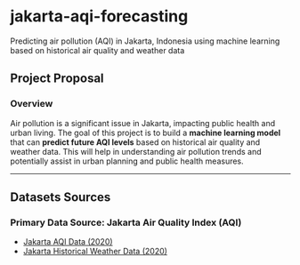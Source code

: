 # jakarta-aqi-forecasting
Predicting air pollution (AQI) in Jakarta, Indonesia using machine learning based on historical air quality and weather data

## Project Proposal
### **Overview**
Air pollution is a significant issue in Jakarta, impacting public health and urban living. The goal of this project is to build a **machine learning model** that can **predict future AQI levels** based on historical air quality and weather data. This will help in understanding air pollution trends and potentially assist in urban planning and public health measures.

---


## Datasets Sources
### **Primary Data Source:** Jakarta Air Quality Index (AQI)
- [Jakarta AQI Data (2020)](https://www.kaggle.com/datasets/senadu34/air-quality-index-in-jakarta-2010-2021)
- [Jakarta Historical Weather Data (2020)](https://www.visualcrossing.com/weather-history/Jakarta,%20Indonesia/us/2020-01-01/2020-12-31/)

